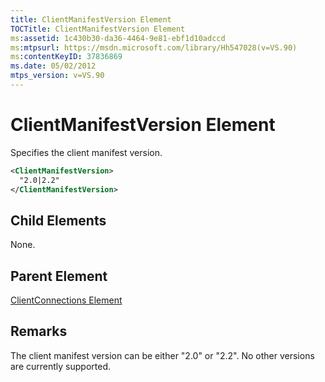 ```yaml
---
title: ClientManifestVersion Element
TOCTitle: ClientManifestVersion Element
ms:assetid: 1c430b30-da36-4464-9e81-ebf1d10adccd
ms:mtpsurl: https://msdn.microsoft.com/library/Hh547028(v=VS.90)
ms:contentKeyID: 37836869
ms.date: 05/02/2012
mtps_version: v=VS.90
---
```


# ClientManifestVersion Element

Specifies the client manifest version.

```xml
<ClientManifestVersion>
  "2.0|2.2"
</ClientManifestVersion>
```

## Child Elements

None.

## Parent Element

[ClientConnections Element](clientconnections-element.md)

## Remarks

The client manifest version can be either "2.0" or "2.2". No other versions are currently supported.
